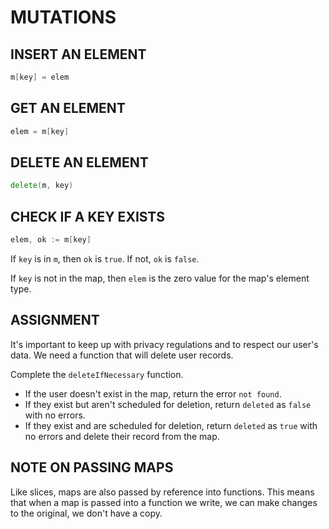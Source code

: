 # MUTATIONS
## INSERT AN ELEMENT
```go
m[key] = elem
```

## GET AN ELEMENT
```go
elem = m[key]
```


## DELETE AN ELEMENT
```go
delete(m, key)
```

## CHECK IF A KEY EXISTS
```go
elem, ok := m[key]
```
If `key` is in `m`, then `ok` is `true`. If not, `ok` is `false`.

If `key` is not in the map, then `elem` is the zero value for the map's element type.

## ASSIGNMENT
It's important to keep up with privacy regulations and to respect our user's data. We need a function that will delete user records.

Complete the `deleteIfNecessary` function.

- If the user doesn't exist in the map, return the error `not found`.
- If they exist but aren't scheduled for deletion, return `deleted` as `false` with no errors.
- If they exist and are scheduled for deletion, return `deleted` as `true` with no errors and delete their record from the map.

## NOTE ON PASSING MAPS
Like slices, maps are also passed by reference into functions. This means that when a map is passed into a function we write, we can make changes to the original, we don't have a copy.